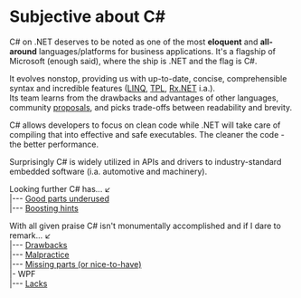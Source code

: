 # Subjective about C#

C# on .NET deserves to be noted as one of the most **eloquent** and **all-around** languages/platforms for business applications. It's a flagship of Microsoft (enough said), where the ship is .NET and the flag is C#.

It evolves nonstop, providing us with up-to-date, concise, comprehensible syntax and incredible features ([LINQ](https://stackoverflow.com/questions/2321724/where-can-i-get-a-good-concise-linq-cheatsheet), [TPL](https://docs.microsoft.com/en-us/dotnet/standard/parallel-programming/task-parallel-library-tpl), [Rx.NET](https://github.com/dotnet/reactive) i.a.).\
Its team learns from the drawbacks and advantages of other languages, community [proposals](https://github.com/dotnet/csharplang/tree/main/proposals), and picks trade-offs between readability and brevity.
 
C# allows developers to focus on clean code while .NET will take care of compiling that into effective and safe executables. The cleaner the code - the better performance.

Surprisingly C# is widely utilized in APIs and drivers to industry-standard embedded software (i.a. automotive and machinery).

Looking further C# has...&nbsp;↙️\
|--- [Good parts underused](readme+/deduced/cs-underused_parts.md)\
|--- [Boosting hints](readme+/deduced/cs-hints.md)

With all given praise C# isn't monumentally accomplished and if I dare to remark...&nbsp;↙️\
|--- [Drawbacks](readme+/audit/cs-drawbacks.md)\
|--- [Malpractice](readme+/audit/cs-malpractice.md)\
|--- [Missing parts (or nice-to-have)](readme+/audit/cs-lacks.md)\
|- WPF\
|--- [Lacks](wpf/readme+/wpf-drawbacks.md)
